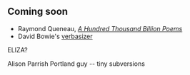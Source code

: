 ## Coming soon

- Raymond Queneau, [_A Hundred Thousand Billion Poems_](https://www.youtube.com/watch?v=2NhFoSFNQMQ)
- David Bowie's [verbasizer](https://www.vice.com/en_us/article/xygxpn/the-verbasizer-was-david-bowies-1995-lyric-writing-mac-app)

ELIZA?

Alison Parrish
Portland guy -- tiny subversions

